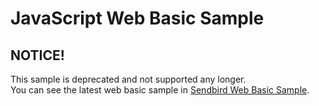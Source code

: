 # JavaScript Web Basic Sample

## NOTICE!

This sample is deprecated and not supported any longer.  
You can see the latest web basic sample in [Sendbird Web Basic Sample](https://github.com/sendbird/SendBird-JavaScript/tree/master/web-basic-sample).